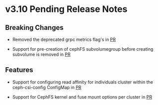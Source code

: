 # v3.10 Pending Release Notes

## Breaking Changes

- Removed the deprecated grpc metrics flag's in [PR](https://github.com/ceph/ceph-csi/pull/4225)

- Support for pre-creation of cephFS subvolumegroup before creating subvolume
  is removed in [PR](https://github.com/ceph/ceph-csi/pull/4195)

## Features

- Support for configuring read affinity for individuals cluster within the ceph-csi-config
  ConfigMap in [PR](https://github.com/ceph/ceph-csi/pull/4165)

- Support for CephFS kernel and fuse mount options per cluster in [PR](https://github.com/ceph/ceph-csi/pull/4245)
